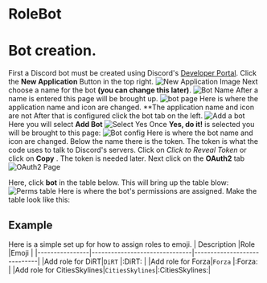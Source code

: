 # RoleBot

# Bot creation. 
First a Discord bot must be created using Discord's  [Developer Portal](https://discord.com/developers/applications).
Click the **New Application** Button in the top right.
![New Application Image](https://cdn.discordapp.com/attachments/707320637026336799/734870107888681020/unknown.png)
Next choose a name for the bot **(you can change this later)**.
![Bot Name](https://cdn.discordapp.com/attachments/707320637026336799/734870582109274163/unknown.png)
After a name is entered this page will be brought up.
![bot page](https://cdn.discordapp.com/attachments/707320637026336799/734871335716651168/unknown.png)
Here is where the application name and icon are changed. **The application name and icon are not  After that is configured click the bot tab on the left.
![Add a bot](https://cdn.discordapp.com/attachments/707320637026336799/734871830061645904/unknown.png)
Here you will select **Add Bot**
![Select Yes](https://cdn.discordapp.com/attachments/707320637026336799/734872232425422919/unknown.png)
Once **Yes, do it!** is selected you will be brought to this page:
![Bot config](https://cdn.discordapp.com/attachments/707320637026336799/734875049445556335/unknown.png) 
Here is where the bot name and icon are changed. Below the name there is the token. The token is what the code uses to talk to Discord's servers. Click on *Click to Reveal Token* or click on **Copy** . The token is needed later. Next click on the **OAuth2** tab
![OAuth2 Page](https://cdn.discordapp.com/attachments/707320637026336799/734878141255909397/unknown.png)

Here, click **bot** in the table below. This will bring up the table blow:
![Perms table](https://cdn.discordapp.com/attachments/707320637026336799/734878415827501126/unknown.png)
Here is where the bot's permissions are assigned. Make the table look like this:

## Example
Here is a simple set up for how to assign roles to emoji.
|     Description           |Role                          |Emoji                         |
|----------------|-------------------------------|-----------------------------|
|Add role for DiRT|`DiRT`            |:DiRT:            |
|Add role for Forza|`Forza`            |:Forza:            |
|Add role for CitiesSkylines|`CitiesSkylines`|:CitiesSkylines:|

<!--stackedit_data:
eyJoaXN0b3J5IjpbMTY2MDU1NzQ0LC0xMDk4NjUyMDI4LDIxMD
A4OTI5NzcsLTE2MDIyMjAzMDddfQ==
-->